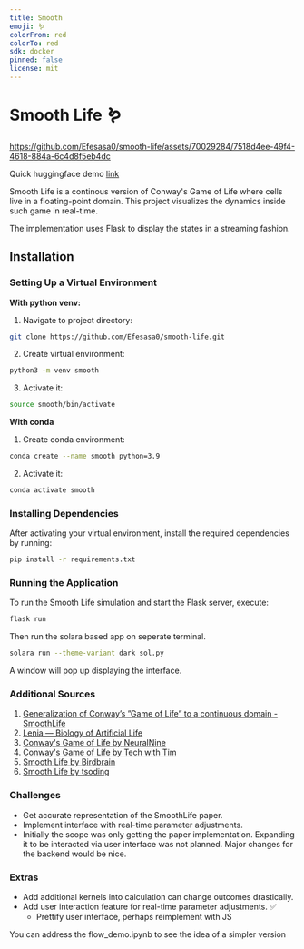 ```yaml
---
title: Smooth
emoji: 🪱
colorFrom: red
colorTo: red
sdk: docker
pinned: false
license: mit
---
```


# Smooth Life 🪱

https://github.com/Efesasa0/smooth-life/assets/70029284/7518d4ee-49f4-4618-884a-6c4d8f5eb4dc

Quick huggingface demo [link](https://huggingface.co/spaces/Efesasa0/smooth)

Smooth Life is a continous version of Conway's Game of Life where cells live in a floating-point domain. This project visualizes the dynamics inside such game in real-time.

The implementation uses Flask to display the states in a streaming fashion.

## Installation

### Setting Up a Virtual Environment

**With python venv:**

1. Navigate to project directory:

```bash
git clone https://github.com/Efesasa0/smooth-life.git
```

2. Create virtual environment:

```bash
python3 -m venv smooth
```

3. Activate it:

```bash
source smooth/bin/activate

```

**With conda**

1. Create conda environment:

```bash
conda create --name smooth python=3.9
```

2. Activate it:

```bash
conda activate smooth

```

### Installing Dependencies

After activating your virtual environment, install the required dependencies by running:

```bash
pip install -r requirements.txt
```

### Running the Application
To run the Smooth Life simulation and start the Flask server, execute:

```bash
flask run
```

Then run the solara based app on seperate terminal.

```bash
solara run --theme-variant dark sol.py
```

A window will pop up displaying the interface.

### Additional Sources

1. [Generalization of Conway’s ”Game of Life” to a continuous domain - SmoothLife](https://arxiv.org/pdf/1111.1567.pdf)
2. [Lenia — Biology of Artificial Life](https://arxiv.org/pdf/1812.05433.pdf)
3. [Conway's Game of Life by NeuralNine](https://www.youtube.com/watch?v=cRWg2SWuXtM&ab_channel=NeuralNine)
4. [Conway's Game of Life by Tech with Tim](https://www.youtube.com/watch?v=YDKuknw9WGs&t=459s&ab_channel=TechWithTim)
5. [Smooth Life by Birdbrain](https://www.youtube.com/watch?v=6kiBYjvyojQ&ab_channel=Birdbrain)
6. [Smooth Life by tsoding](https://github.com/tsoding/SmoothLife)

### Challenges

* Get accurate representation of the SmoothLife paper.
* Implement interface with real-time parameter adjustments.
* Initially the scope was only getting the paper implementation. Expanding it to be interacted via user interface was not planned. Major changes for the backend would be nice.

### Extras

* Add additional kernels into calculation can change outcomes drastically.
* Add user interaction feature for real-time parameter adjustments. ✅
    * Prettify user interface, perhaps reimplement with JS

You can address the flow_demo.ipynb to see the idea of a simpler version
